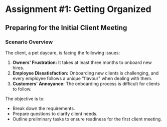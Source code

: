 # Assignment #1: Getting Organized  
## Preparing for the Initial Client Meeting  

### Scenario Overview  


The client, a pet daycare, is facing the following issues:  

1. **Owners' Frustration:** It takes at least three months to onboard new hires.  
2. **Employee Dissatisfaction:** Onboarding new clients is challenging, and every employee follows a unique "flavour" when dealing with them.  
3. **Customers' Annoyance:**  The onboarding process is difficult for clients to follow.  

The objective is to:  
- Break down the requirements.  
- Prepare questions to clarify client needs.  
- Outline preliminary tasks to ensure readiness for the first client meeting.